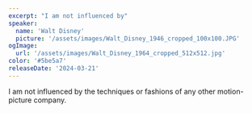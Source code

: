 ```yaml
---
excerpt: "I am not influenced by"
speaker:
  name: 'Walt Disney'
  picture: '/assets/images/Walt_Disney_1946_cropped_100x100.JPG'
ogImage:
  url: '/assets/images/Walt_Disney_1964_cropped_512x512.jpg'
color: '#5be5a7'
releaseDate: '2024-03-21'
---
```

I am not influenced by the techniques or fashions of any other motion-picture company.
